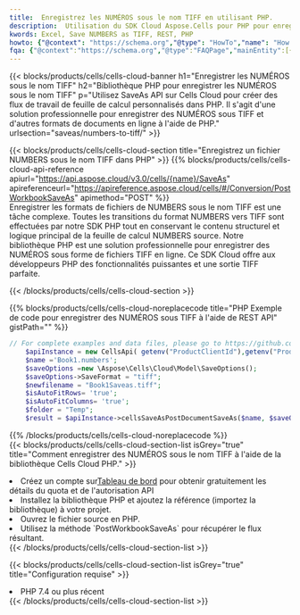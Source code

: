 ```yaml
---
title:  Enregistrez les NUMÉROS sous le nom TIFF en utilisant PHP.
description:  Utilisation du SDK Cloud Aspose.Cells pour PHP pour enregistrer le fichier au format NUMBERS au format TIFF.
kwords: Excel, Save NUMBERS as TIFF, REST, PHP
howto: {"@context": "https://schema.org","@type": "HowTo","name": "How to save NUMBERS as TIFF using the Cells Cloud PHP library.","description": "How to save NUMBERS as TIFF using the Cells Cloud PHP library.","image": {"@type": "ImageObject"},"url": "/php/saveas/numbers-to-tiff/","step": [{ "@type": "HowToStep","name": "How to save NUMBERS as TIFF using the Cells Cloud PHP library. step 1", "image": {"@type": "ImageObject",},"url": "/php/saveas/numbers-to-tiff/","text": "Register an account at <a href='https://dashboard.aspose.cloud/'>Dashboard</a> to get free API quota & authorization details",},{ "@type": "HowToStep","name": "How to save NUMBERS as TIFF using the Cells Cloud PHP library. step 1", "image": {"@type": "ImageObject",},"url": "/php/saveas/numbers-to-tiff/","text": "Install PHP library and add the reference (import the library) to your project.",},{ "@type": "HowToStep","name": "How to save NUMBERS as TIFF using the Cells Cloud PHP library. step 1", "image": {"@type": "ImageObject",},"url": "/php/saveas/numbers-to-tiff/","text": "Open the source file in PHP.",},{ "@type": "HowToStep","name": "How to save NUMBERS as TIFF using the Cells Cloud PHP library. step 1", "image": {"@type": "ImageObject",},"url": "/php/saveas/numbers-to-tiff/","text": "Use the `PostWorkbookSaveAs` method to retrieve the resulting stream.",}, ],"supply": {"@type": "HowToSupply","name": "document"},"tool": [{"@type": "HowToTool","name": "phpstorm, Visual Studio Code, Eclipse"},{"@type": "HowToTool","name": "Aspose Cells"}],"totalTime": "PT6M"}
fqa: {"@context":"https://schema.org","@type":"FAQPage","mainEntity":[{"@type":"Question","name":"Why save file as other formats file in C# using REST API?","acceptedAnswer":{"@type":"Answer","text":"Documents are encoded in many ways, and some files may be incompatible with the software you use. To open and read such files, just save them as appropriate file formats.<br/><ol><li>Install .NET SDK and add the reference (import the library) to your project.</li><li>Open the source file in C# using REST API.</li><li>Call the PostWorkbookSaveAsRequest() method, passing an output filename with required extension.</li><li>Get the result of save as a separate file.</li></ol>"}},{"@type":"Question","name":"What file formats can I save as with your C# library?","acceptedAnswer":{"@type":"Answer","text":"We support a variety of file formats for conversion using .NET library, including XLSX, Excel, xls , PDF, CSV, HTML, Markdown, XML, PNG, JPG, TIFF, Json, TXT and many more."}},{"@type":"Question","name":"What is the maximum allowed file size for conversion using this .NET library?","acceptedAnswer":{"@type":"Answer","text":"There are no file size limits for format conversions using .NET library."}}]}
---
```

{{< blocks/products/cells/cells-cloud-banner h1="Enregistrer les NUMÉROS sous le nom TIFF" h2="Bibliothèque PHP pour enregistrer les NUMÉROS sous le nom TIFF" p="Utilisez SaveAs API sur Cells Cloud pour créer des flux de travail de feuille de calcul personnalisés dans PHP. Il s\'agit d\'une solution professionnelle pour enregistrer des NUMÉROS sous TIFF et d\'autres formats de documents en ligne à l\'aide de PHP." urlsection="saveas/numbers-to-tiff/" >}}

{{< blocks/products/cells/cells-cloud-section title="Enregistrez un fichier NUMBERS sous le nom TIFF dans PHP" >}}
{{% blocks/products/cells/cells-cloud-api-reference apiurl="https://api.aspose.cloud/v3.0/cells/{name}/SaveAs" apireferenceurl="https://apireference.aspose.cloud/cells/#/Conversion/PostWorkbookSaveAs" apimethod="POST" %}}
<br/>
Enregistrer les formats de fichiers de NUMBERS sous le nom TIFF est une tâche complexe. Toutes les transitions du format NUMBERS vers TIFF sont effectuées par notre SDK PHP tout en conservant le contenu structurel et logique principal de la feuille de calcul NUMBERS source. Notre bibliothèque PHP est une solution professionnelle pour enregistrer des NUMÉROS sous forme de fichiers TIFF en ligne. Ce SDK Cloud offre aux développeurs PHP des fonctionnalités puissantes et une sortie TIFF parfaite.

{{< /blocks/products/cells/cells-cloud-section >}}

{{% blocks/products/cells/cells-cloud-noreplacecode title="PHP Exemple de code pour enregistrer des NUMÉROS sous TIFF à l\'aide de REST API" gistPath="" %}}
  
```php
// For complete examples and data files, please go to https://github.com/aspose-cells-cloud/aspose-cells-cloud-php/
    $apiInstance = new CellsApi( getenv("ProductClientId"),getenv("ProductClientSecret") );
    $name ='Book1.numbers';
    $saveOptions =new \Aspose\Cells\Cloud\Model\SaveOptions();
    $saveOptions->SaveFormat = "tiff";
    $newfilename = "Book1Saveas.tiff";
    $isAutoFitRows= 'true';
    $isAutoFitColumns= 'true';
    $folder = "Temp";
    $result = $apiInstance->cellsSaveAsPostDocumentSaveAs($name, $saveOptions, $newfilename,$isAutoFitRows, $isAutoFitColumns, $folder);
```
  
{{% /blocks/products/cells/cells-cloud-noreplacecode %}}
<br/>
{{< blocks/products/cells/cells-cloud-section-list isGrey="true" title="Comment enregistrer des NUMÉROS sous le nom TIFF à l\'aide de la bibliothèque Cells Cloud PHP." >}}
<li> Créez un compte sur<a href="https://dashboard.aspose.cloud/">Tableau de bord</a> pour obtenir gratuitement les détails du quota et de l'autorisation API</li>
<li>Installez la bibliothèque PHP et ajoutez la référence (importez la bibliothèque) à votre projet.</li>
<li>Ouvrez le fichier source en PHP.</li>
<li>Utilisez la méthode `PostWorkbookSaveAs` pour récupérer le flux résultant.</li>
{{< /blocks/products/cells/cells-cloud-section-list >}}

{{< blocks/products/cells/cells-cloud-section-list isGrey="true" title="Configuration requise" >}}
<li>PHP 7.4 ou plus récent</li>
{{< /blocks/products/cells/cells-cloud-section-list >}}
